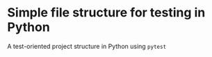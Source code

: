# Simple file structure for testing in Python

A test-oriented project structure in Python using `pytest`
